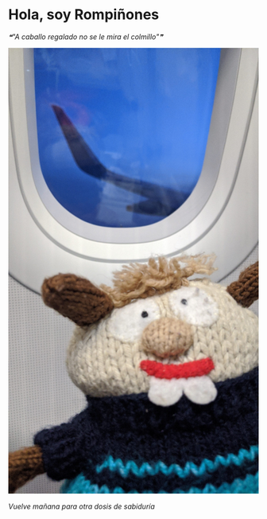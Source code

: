 # Hola, soy Rompiñones

<!--STARTS_HERE_QUOTE_README-->
<i>❝"A caballo regalado no se le mira el colmillo"❞</i>
<!--ENDS_HERE_QUOTE_README-->

<!--START_SECTION:update_image-->
![alt text](https://raw.githubusercontent.com/focaalvarez/rompinones/main/.github/images/IMG_20220501_215040.jpg?raw=true)
<!--END_SECTION:update_image-->

*Vuelve mañana para otra dosis de sabiduría*
